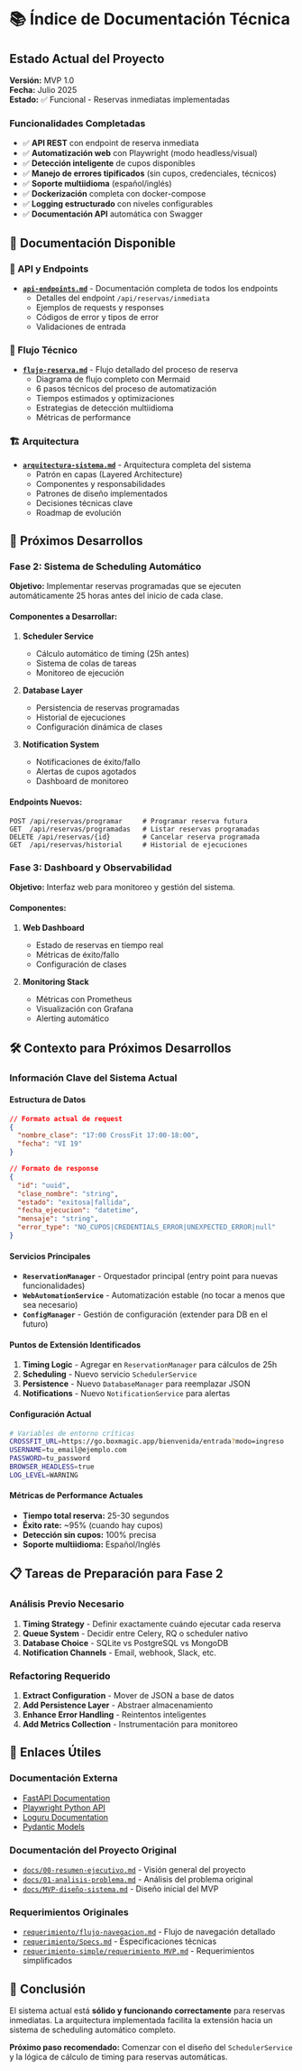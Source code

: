 # 📚 Índice de Documentación Técnica

## Estado Actual del Proyecto

**Versión:** MVP 1.0  
**Fecha:** Julio 2025  
**Estado:** ✅ Funcional - Reservas inmediatas implementadas  

### Funcionalidades Completadas

- ✅ **API REST** con endpoint de reserva inmediata
- ✅ **Automatización web** con Playwright (modo headless/visual)  
- ✅ **Detección inteligente** de cupos disponibles
- ✅ **Manejo de errores tipificados** (sin cupos, credenciales, técnicos)
- ✅ **Soporte multiidioma** (español/inglés)
- ✅ **Dockerización** completa con docker-compose
- ✅ **Logging estructurado** con niveles configurables
- ✅ **Documentación API** automática con Swagger

## 📖 Documentación Disponible

### 📡 API y Endpoints
- **[`api-endpoints.md`](api-endpoints.md)** - Documentación completa de todos los endpoints
  - Detalles del endpoint `/api/reservas/inmediata`
  - Ejemplos de requests y responses
  - Códigos de error y tipos de error
  - Validaciones de entrada

### 🔄 Flujo Técnico  
- **[`flujo-reserva.md`](flujo-reserva.md)** - Flujo detallado del proceso de reserva
  - Diagrama de flujo completo con Mermaid
  - 6 pasos técnicos del proceso de automatización
  - Tiempos estimados y optimizaciones
  - Estrategias de detección multiidioma
  - Métricas de performance

### 🏗️ Arquitectura
- **[`arquitectura-sistema.md`](arquitectura-sistema.md)** - Arquitectura completa del sistema
  - Patrón en capas (Layered Architecture)
  - Componentes y responsabilidades
  - Patrones de diseño implementados
  - Decisiones técnicas clave
  - Roadmap de evolución

## 🎯 Próximos Desarrollos

### Fase 2: Sistema de Scheduling Automático

**Objetivo:** Implementar reservas programadas que se ejecuten automáticamente 25 horas antes del inicio de cada clase.

#### Componentes a Desarrollar:

1. **Scheduler Service**
   - Cálculo automático de timing (25h antes)
   - Sistema de colas de tareas
   - Monitoreo de ejecución

2. **Database Layer**  
   - Persistencia de reservas programadas
   - Historial de ejecuciones
   - Configuración dinámica de clases

3. **Notification System**
   - Notificaciones de éxito/fallo
   - Alertas de cupos agotados  
   - Dashboard de monitoreo

#### Endpoints Nuevos:
```
POST /api/reservas/programar     # Programar reserva futura
GET  /api/reservas/programadas   # Listar reservas programadas  
DELETE /api/reservas/{id}        # Cancelar reserva programada
GET  /api/reservas/historial     # Historial de ejecuciones
```

### Fase 3: Dashboard y Observabilidad

**Objetivo:** Interfaz web para monitoreo y gestión del sistema.

#### Componentes:
1. **Web Dashboard**
   - Estado de reservas en tiempo real
   - Métricas de éxito/fallo
   - Configuración de clases

2. **Monitoring Stack**  
   - Métricas con Prometheus
   - Visualización con Grafana
   - Alerting automático

## 🛠️ Contexto para Próximos Desarrollos

### Información Clave del Sistema Actual

#### Estructura de Datos
```json
// Formato actual de request
{
  "nombre_clase": "17:00 CrossFit 17:00-18:00",
  "fecha": "VI 19"
}

// Formato de response
{
  "id": "uuid",
  "clase_nombre": "string", 
  "estado": "exitosa|fallida",
  "fecha_ejecucion": "datetime",
  "mensaje": "string",
  "error_type": "NO_CUPOS|CREDENTIALS_ERROR|UNEXPECTED_ERROR|null"
}
```

#### Servicios Principales
- **`ReservationManager`** - Orquestador principal (entry point para nuevas funcionalidades)
- **`WebAutomationService`** - Automatización estable (no tocar a menos que sea necesario)
- **`ConfigManager`** - Gestión de configuración (extender para DB en el futuro)

#### Puntos de Extensión Identificados
1. **Timing Logic** - Agregar en `ReservationManager` para cálculos de 25h
2. **Scheduling** - Nuevo servicio `SchedulerService` 
3. **Persistence** - Nuevo `DatabaseManager` para reemplazar JSON
4. **Notifications** - Nuevo `NotificationService` para alertas

#### Configuración Actual
```bash
# Variables de entorno críticas
CROSSFIT_URL=https://go.boxmagic.app/bienvenida/entrada?modo=ingreso
USERNAME=tu_email@ejemplo.com  
PASSWORD=tu_password
BROWSER_HEADLESS=true
LOG_LEVEL=WARNING
```

#### Métricas de Performance Actuales
- **Tiempo total reserva:** 25-30 segundos
- **Éxito rate:** ~95% (cuando hay cupos)
- **Detección sin cupos:** 100% precisa
- **Soporte multiidioma:** Español/Inglés

## 📋 Tareas de Preparación para Fase 2

### Análisis Previo Necesario
1. **Timing Strategy** - Definir exactamente cuándo ejecutar cada reserva
2. **Queue System** - Decidir entre Celery, RQ o scheduler nativo
3. **Database Choice** - SQLite vs PostgreSQL vs MongoDB
4. **Notification Channels** - Email, webhook, Slack, etc.

### Refactoring Requerido  
1. **Extract Configuration** - Mover de JSON a base de datos
2. **Add Persistence Layer** - Abstraer almacenamiento
3. **Enhance Error Handling** - Reintentos inteligentes
4. **Add Metrics Collection** - Instrumentación para monitoreo

## 🔗 Enlaces Útiles

### Documentación Externa
- [FastAPI Documentation](https://fastapi.tiangolo.com/)
- [Playwright Python API](https://playwright.dev/python/)
- [Loguru Documentation](https://loguru.readthedocs.io/)
- [Pydantic Models](https://pydantic-docs.helpmanual.io/)

### Documentación del Proyecto Original
- [`docs/00-resumen-ejecutivo.md`](../00-resumen-ejecutivo.md) - Visión general del proyecto
- [`docs/01-analisis-problema.md`](../01-analisis-problema.md) - Análisis del problema original
- [`docs/MVP-diseño-sistema.md`](../MVP-diseño-sistema.md) - Diseño inicial del MVP

### Requerimientos Originales
- [`requerimiento/flujo-navegacion.md`](../../requerimiento/flujo-navegacion.md) - Flujo de navegación detallado
- [`requerimiento/Specs.md`](../../requerimiento/Specs.md) - Especificaciones técnicas
- [`requerimiento-simple/requerimiento MVP.md`](../../requerimiento-simple/requerimiento%20MVP.md) - Requerimientos simplificados

## 🎯 Conclusión

El sistema actual está **sólido y funcionando correctamente** para reservas inmediatas. La arquitectura implementada facilita la extensión hacia un sistema de scheduling automático completo.

**Próximo paso recomendado:** Comenzar con el diseño del `SchedulerService` y la lógica de cálculo de timing para reservas automáticas.
